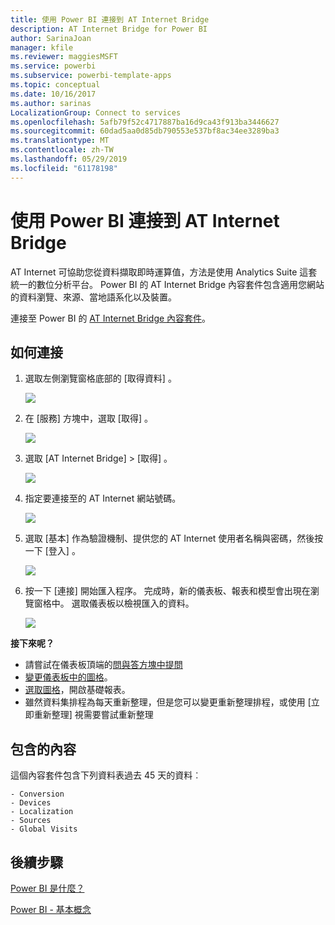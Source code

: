 ```yaml
---
title: 使用 Power BI 連接到 AT Internet Bridge
description: AT Internet Bridge for Power BI
author: SarinaJoan
manager: kfile
ms.reviewer: maggiesMSFT
ms.service: powerbi
ms.subservice: powerbi-template-apps
ms.topic: conceptual
ms.date: 10/16/2017
ms.author: sarinas
LocalizationGroup: Connect to services
ms.openlocfilehash: 5afb79f52c4717887ba16d9ca43f913ba3446627
ms.sourcegitcommit: 60dad5aa0d85db790553e537bf8ac34ee3289ba3
ms.translationtype: MT
ms.contentlocale: zh-TW
ms.lasthandoff: 05/29/2019
ms.locfileid: "61178198"
---
```

# <a name="connect-to-at-internet-bridge-with-power-bi"></a>使用 Power BI 連接到 AT Internet Bridge
AT Internet 可協助您從資料擷取即時運算值，方法是使用 Analytics Suite 這套統一的數位分析平台。 Power BI 的 AT Internet Bridge 內容套件包含適用您網站的資料瀏覽、來源、當地語系化以及裝置。

連接至 Power BI 的 [AT Internet Bridge 內容套件](https://app.powerbi.com/getdata/services/at-internet-bridge)。

## <a name="how-to-connect"></a>如何連接
1. 選取左側瀏覽窗格底部的 [取得資料]  。
   
   ![](media/service-connect-to-at-internet/pbi_getdata.png) 
2. 在 [服務]  方塊中，選取 [取得]  。
   
   ![](media/service-connect-to-at-internet/pbi_getservices.png) 
3. 選取 [AT Internet Bridge]  \> [取得]  。
   
   ![](media/service-connect-to-at-internet/atinternet.png)
4. 指定要連接至的 AT Internet 網站號碼。
   
   ![](media/service-connect-to-at-internet/params.png)
5. 選取 [基本]  作為驗證機制、提供您的 AT Internet 使用者名稱與密碼，然後按一下 [登入]  。
   
   ![](media/service-connect-to-at-internet/creds.png)
6. 按一下 [連接]  開始匯入程序。 完成時，新的儀表板、報表和模型會出現在瀏覽窗格中。 選取儀表板以檢視匯入的資料。
   
    ![](media/service-connect-to-at-internet/atinternet.png)

**接下來呢？**

* 請嘗試在儀表板頂端的[問與答方塊中提問](consumer/end-user-q-and-a.md)
* [變更儀表板中的圖格](service-dashboard-edit-tile.md)。
* [選取圖格](consumer/end-user-tiles.md)，開啟基礎報表。
* 雖然資料集排程為每天重新整理，但是您可以變更重新整理排程，或使用 [立即重新整理]  視需要嘗試重新整理

## <a name="whats-included"></a>包含的內容
這個內容套件包含下列資料表過去 45 天的資料︰  

    - Conversion  
    - Devices  
    - Localization  
    - Sources  
    - Global Visits  

## <a name="next-steps"></a>後續步驟
[Power BI 是什麼？](power-bi-overview.md)

[Power BI - 基本概念](consumer/end-user-basic-concepts.md)

